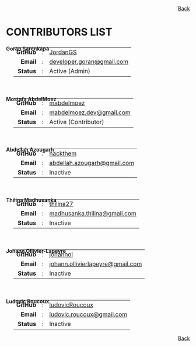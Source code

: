 <a href='https://github.com/jenkinsci/zaproxy-plugin/tree/development#table-of-contents-'><div align="right">Back</div></a>

CONTRIBUTORS LIST
=================

#### Goran Sarenkapa

<table border=0 cellpadding=0 cellspacing=0 style="margin-left:20px; margin-top:-30px">
  <tr>
    <td align=right><b>GitHub</b></td>
    <td>:</td>
    <td><a href='https://github.com/JordanGS'>JordanGS</a></td>
  </tr>
  <tr>
    <td align=right><b>Email</b></td>
    <td>:</td>
    <td><a href='developer.goran@gmail.com'>developer.goran@gmail.com</a></td>
  </tr>
  <tr>
    <td align=right><b>Status</b></td>
    <td>:</td>
    <td>Active (Admin)</td>
  </tr>
</table>


&nbsp;

#### Mostafa AbdelMoez

<table border=0 cellpadding=0 cellspacing=0 style="margin-left:20px; margin-top:-30px">
  <tr>
    <td align=right><b>GitHub</b></td>
    <td>:</td>
    <td><a href='https://github.com/mabdelmoez'>mabdelmoez</a></td>
  </tr>
  <tr>
    <td align=right><b>Email</b></td>
    <td>:</td>
    <td><a href='mabdelmoez.dev@gmail.com'>mabdelmoez.dev@gmail.com</a></td>
  </tr>
  <tr>
    <td align=right><b>Status</b></td>
    <td>:</td>
    <td>Active (Contributor)</td>
  </tr>
</table>

&nbsp;

#### Abdellah Azougarh

<table border=0 cellpadding=0 cellspacing=0 style="margin-left:20px; margin-top:-30px">
  <tr>
    <td align=right><b>GitHub</b></td>
    <td>:</td>
    <td><a href='https://github.com/hackthem'>hackthem</a></td>
  </tr>
  <tr>
    <td align=right><b>Email</b></td>
    <td>:</td>
    <td><a href='abdellah.azougarh@gmail.com'>abdellah.azougarh@gmail.com</a></td>
  </tr>
  <tr>
    <td align=right><b>Status</b></td>
    <td>:</td>
    <td>Inactive</td>
  </tr>
</table>

&nbsp;

#### Thilina Madhusanka

<table border=0 cellpadding=0 cellspacing=0 style="margin-left:20px; margin-top:-30px">
  <tr>
    <td align=right><b>GitHub</b></td>
    <td>:</td>
    <td><a href='https://github.com/thilina27'>thilina27</a></td>
  </tr>
  <tr>
    <td align=right><b>Email</b></td>
    <td>:</td>
    <td><a href='madhusanka.thilina@gmail.com'>madhusanka.thilina@gmail.com</a></td>
  </tr>
  <tr>
    <td align=right><b>Status</b></td>
    <td>:</td>
    <td>Inactive</td>
  </tr>
</table>

&nbsp;

#### Johann Ollivier-Lapeyre

<table border=0 cellpadding=0 cellspacing=0 style="margin-left:20px; margin-top:-30px">
  <tr>
    <td align=right><b>GitHub</b></td>
    <td>:</td>
    <td><a href='https://github.com/johannol'>johannol</a></td>
  </tr>
  <tr>
    <td align=right><b>Email</b></td>
    <td>:</td>
    <td><a href='johann.ollivierlapeyre@gmail.com'>johann.ollivierlapeyre@gmail.com</a></td>
  </tr>
  <tr>
    <td align=right><b>Status</b></td>
    <td>:</td>
    <td>Inactive</td>
  </tr>
</table>

&nbsp;

#### Ludovic Roucoux

<table border=0 cellpadding=0 cellspacing=0 style="margin-left:20px; margin-top:-30px">
  <tr>
    <td align=right><b>GitHub</b></td>
    <td>:</td>
    <td><a href='https://github.com/ludovicRoucoux'>ludovicRoucoux</a></td>
  </tr>
  <tr>
    <td align=right><b>Email</b></td>
    <td>:</td>
    <td><a href='ludovic.roucoux@gmail.com'>ludovic.roucoux@gmail.com</a></td>
  </tr>
  <tr>
    <td align=right><b>Status</b></td>
    <td>:</td>
    <td>Inactive</td>
  </tr>
</table>

<a href='https://github.com/jenkinsci/zaproxy-plugin/tree/development#table-of-contents-'><div align="right">Back</div></a>


